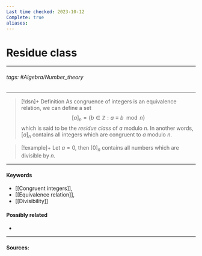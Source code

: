 ```yaml
---
Last time checked: 2023-10-12
Complete: true
aliases:
---
```

# Residue class
***
###### tags: #Algebra/Number_theory  
***
>[!dsn]+ Definition
>As congruence of integers is an equivalence relation, we can define a set
>$$[a]_{n}=\{b\in\mathbb{Z}:a\equiv b\mod{n}\}$$
>which is said to be the *residue class* of $a$ modulo $n$.
>In another words, $[a]_{n}$ contains all integers which are congruent to $a$ modulo $n$. 

>[!example]+ 
>Let  $a=0$, then $[0]_{n}$ contains all numbers which are divisible by $n$.
***
#### Keywords
- [[Congruent integers]],
- [[Equivalence relation]],
- [[Divisibility]]
#### Possibly related
- 
***
#### Sources: